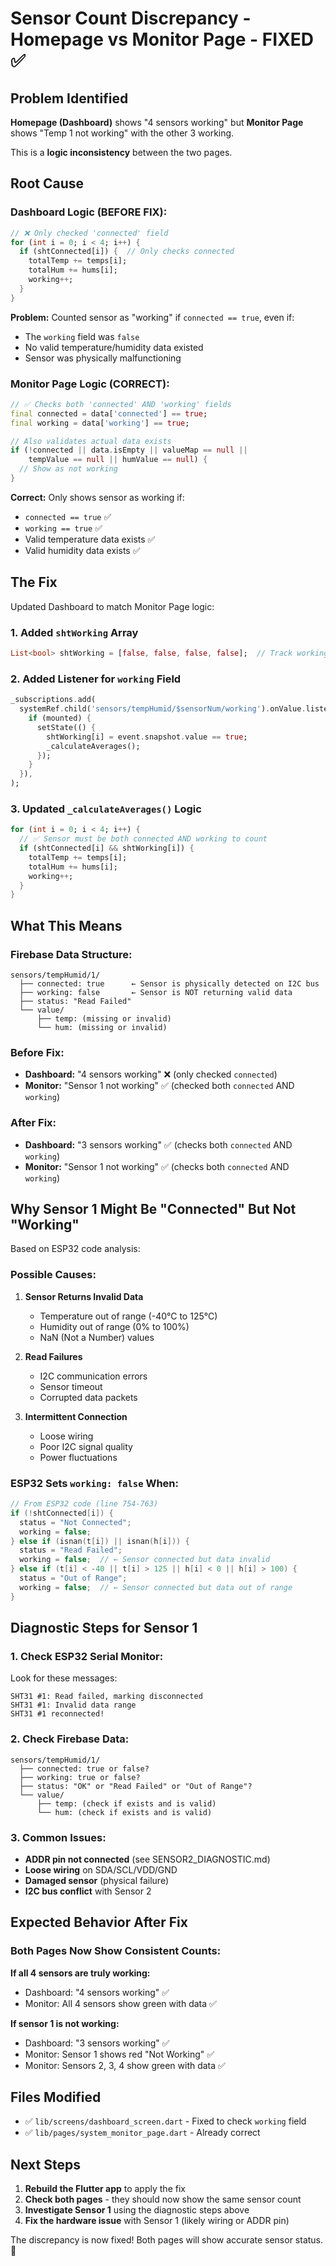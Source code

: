 # Sensor Count Discrepancy - Homepage vs Monitor Page - FIXED ✅

## Problem Identified

**Homepage (Dashboard)** shows "4 sensors working" but **Monitor Page** shows "Temp 1 not working" with the other 3 working.

This is a **logic inconsistency** between the two pages.

## Root Cause

### Dashboard Logic (BEFORE FIX):
```dart
// ❌ Only checked 'connected' field
for (int i = 0; i < 4; i++) {
  if (shtConnected[i]) {  // Only checks connected
    totalTemp += temps[i];
    totalHum += hums[i];
    working++;
  }
}
```

**Problem:** Counted sensor as "working" if `connected == true`, even if:
- The `working` field was `false`
- No valid temperature/humidity data existed
- Sensor was physically malfunctioning

### Monitor Page Logic (CORRECT):
```dart
// ✅ Checks both 'connected' AND 'working' fields
final connected = data['connected'] == true;
final working = data['working'] == true;

// Also validates actual data exists
if (!connected || data.isEmpty || valueMap == null || 
    tempValue == null || humValue == null) {
  // Show as not working
}
```

**Correct:** Only shows sensor as working if:
- `connected == true` ✅
- `working == true` ✅
- Valid temperature data exists ✅
- Valid humidity data exists ✅

## The Fix

Updated Dashboard to match Monitor Page logic:

### 1. Added `shtWorking` Array
```dart
List<bool> shtWorking = [false, false, false, false];  // Track working status
```

### 2. Added Listener for `working` Field
```dart
_subscriptions.add(
  systemRef.child('sensors/tempHumid/$sensorNum/working').onValue.listen((event) {
    if (mounted) {
      setState(() {
        shtWorking[i] = event.snapshot.value == true;
        _calculateAverages();
      });
    }
  }),
);
```

### 3. Updated `_calculateAverages()` Logic
```dart
for (int i = 0; i < 4; i++) {
  // ✅ Sensor must be both connected AND working to count
  if (shtConnected[i] && shtWorking[i]) {
    totalTemp += temps[i];
    totalHum += hums[i];
    working++;
  }
}
```

## What This Means

### Firebase Data Structure:
```
sensors/tempHumid/1/
  ├── connected: true      ← Sensor is physically detected on I2C bus
  ├── working: false       ← Sensor is NOT returning valid data
  ├── status: "Read Failed"
  └── value/
      ├── temp: (missing or invalid)
      └── hum: (missing or invalid)
```

### Before Fix:
- **Dashboard:** "4 sensors working" ❌ (only checked `connected`)
- **Monitor:** "Sensor 1 not working" ✅ (checked both `connected` AND `working`)

### After Fix:
- **Dashboard:** "3 sensors working" ✅ (checks both `connected` AND `working`)
- **Monitor:** "Sensor 1 not working" ✅ (checks both `connected` AND `working`)

## Why Sensor 1 Might Be "Connected" But Not "Working"

Based on ESP32 code analysis:

### Possible Causes:

1. **Sensor Returns Invalid Data**
   - Temperature out of range (-40°C to 125°C)
   - Humidity out of range (0% to 100%)
   - NaN (Not a Number) values

2. **Read Failures**
   - I2C communication errors
   - Sensor timeout
   - Corrupted data packets

3. **Intermittent Connection**
   - Loose wiring
   - Poor I2C signal quality
   - Power fluctuations

### ESP32 Sets `working: false` When:
```cpp
// From ESP32 code (line 754-763)
if (!shtConnected[i]) {
  status = "Not Connected";
  working = false;
} else if (isnan(t[i]) || isnan(h[i])) {
  status = "Read Failed";
  working = false;  // ← Sensor connected but data invalid
} else if (t[i] < -40 || t[i] > 125 || h[i] < 0 || h[i] > 100) {
  status = "Out of Range";
  working = false;  // ← Sensor connected but data out of range
}
```

## Diagnostic Steps for Sensor 1

### 1. Check ESP32 Serial Monitor:
Look for these messages:
```
SHT31 #1: Read failed, marking disconnected
SHT31 #1: Invalid data range
SHT31 #1 reconnected!
```

### 2. Check Firebase Data:
```
sensors/tempHumid/1/
  ├── connected: true or false?
  ├── working: true or false?
  ├── status: "OK" or "Read Failed" or "Out of Range"?
  └── value/
      ├── temp: (check if exists and is valid)
      └── hum: (check if exists and is valid)
```

### 3. Common Issues:
- **ADDR pin not connected** (see SENSOR2_DIAGNOSTIC.md)
- **Loose wiring** on SDA/SCL/VDD/GND
- **Damaged sensor** (physical failure)
- **I2C bus conflict** with Sensor 2

## Expected Behavior After Fix

### Both Pages Now Show Consistent Counts:

**If all 4 sensors are truly working:**
- Dashboard: "4 sensors working" ✅
- Monitor: All 4 sensors show green with data ✅

**If sensor 1 is not working:**
- Dashboard: "3 sensors working" ✅
- Monitor: Sensor 1 shows red "Not Working" ✅
- Monitor: Sensors 2, 3, 4 show green with data ✅

## Files Modified

- ✅ `lib/screens/dashboard_screen.dart` - Fixed to check `working` field
- ✅ `lib/pages/system_monitor_page.dart` - Already correct

## Next Steps

1. **Rebuild the Flutter app** to apply the fix
2. **Check both pages** - they should now show the same sensor count
3. **Investigate Sensor 1** using the diagnostic steps above
4. **Fix the hardware issue** with Sensor 1 (likely wiring or ADDR pin)

The discrepancy is now fixed! Both pages will show accurate sensor status. 🎉
